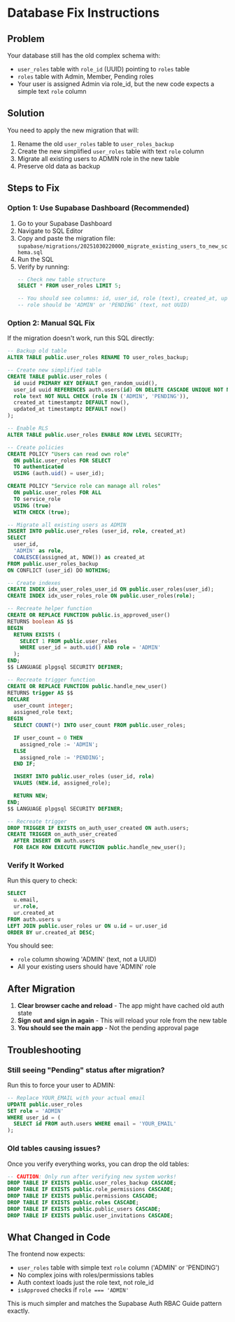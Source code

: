 # Database Fix Instructions

## Problem

Your database still has the old complex schema with:
- `user_roles` table with `role_id` (UUID) pointing to `roles` table
- `roles` table with Admin, Member, Pending roles
- Your user is assigned Admin via role_id, but the new code expects a simple text `role` column

## Solution

You need to apply the new migration that will:
1. Rename the old `user_roles` table to `user_roles_backup`
2. Create the new simplified `user_roles` table with text `role` column
3. Migrate all existing users to ADMIN role in the new table
4. Preserve old data as backup

## Steps to Fix

### Option 1: Use Supabase Dashboard (Recommended)

1. Go to your Supabase Dashboard
2. Navigate to SQL Editor
3. Copy and paste the migration file: `supabase/migrations/20251030220000_migrate_existing_users_to_new_schema.sql`
4. Run the SQL
5. Verify by running:
   ```sql
   -- Check new table structure
   SELECT * FROM user_roles LIMIT 5;

   -- You should see columns: id, user_id, role (text), created_at, updated_at
   -- role should be 'ADMIN' or 'PENDING' (text, not UUID)
   ```

### Option 2: Manual SQL Fix

If the migration doesn't work, run this SQL directly:

```sql
-- Backup old table
ALTER TABLE public.user_roles RENAME TO user_roles_backup;

-- Create new simplified table
CREATE TABLE public.user_roles (
  id uuid PRIMARY KEY DEFAULT gen_random_uuid(),
  user_id uuid REFERENCES auth.users(id) ON DELETE CASCADE UNIQUE NOT NULL,
  role text NOT NULL CHECK (role IN ('ADMIN', 'PENDING')),
  created_at timestamptz DEFAULT now(),
  updated_at timestamptz DEFAULT now()
);

-- Enable RLS
ALTER TABLE public.user_roles ENABLE ROW LEVEL SECURITY;

-- Create policies
CREATE POLICY "Users can read own role"
  ON public.user_roles FOR SELECT
  TO authenticated
  USING (auth.uid() = user_id);

CREATE POLICY "Service role can manage all roles"
  ON public.user_roles FOR ALL
  TO service_role
  USING (true)
  WITH CHECK (true);

-- Migrate all existing users as ADMIN
INSERT INTO public.user_roles (user_id, role, created_at)
SELECT
  user_id,
  'ADMIN' as role,
  COALESCE(assigned_at, NOW()) as created_at
FROM public.user_roles_backup
ON CONFLICT (user_id) DO NOTHING;

-- Create indexes
CREATE INDEX idx_user_roles_user_id ON public.user_roles(user_id);
CREATE INDEX idx_user_roles_role ON public.user_roles(role);

-- Recreate helper function
CREATE OR REPLACE FUNCTION public.is_approved_user()
RETURNS boolean AS $$
BEGIN
  RETURN EXISTS (
    SELECT 1 FROM public.user_roles
    WHERE user_id = auth.uid() AND role = 'ADMIN'
  );
END;
$$ LANGUAGE plpgsql SECURITY DEFINER;

-- Recreate trigger function
CREATE OR REPLACE FUNCTION public.handle_new_user()
RETURNS trigger AS $$
DECLARE
  user_count integer;
  assigned_role text;
BEGIN
  SELECT COUNT(*) INTO user_count FROM public.user_roles;

  IF user_count = 0 THEN
    assigned_role := 'ADMIN';
  ELSE
    assigned_role := 'PENDING';
  END IF;

  INSERT INTO public.user_roles (user_id, role)
  VALUES (NEW.id, assigned_role);

  RETURN NEW;
END;
$$ LANGUAGE plpgsql SECURITY DEFINER;

-- Recreate trigger
DROP TRIGGER IF EXISTS on_auth_user_created ON auth.users;
CREATE TRIGGER on_auth_user_created
  AFTER INSERT ON auth.users
  FOR EACH ROW EXECUTE FUNCTION public.handle_new_user();
```

### Verify It Worked

Run this query to check:

```sql
SELECT
  u.email,
  ur.role,
  ur.created_at
FROM auth.users u
LEFT JOIN public.user_roles ur ON u.id = ur.user_id
ORDER BY ur.created_at DESC;
```

You should see:
- `role` column showing 'ADMIN' (text, not a UUID)
- All your existing users should have 'ADMIN' role

## After Migration

1. **Clear browser cache and reload** - The app might have cached old auth state
2. **Sign out and sign in again** - This will reload your role from the new table
3. **You should see the main app** - Not the pending approval page

## Troubleshooting

### Still seeing "Pending" status after migration?

Run this to force your user to ADMIN:

```sql
-- Replace YOUR_EMAIL with your actual email
UPDATE public.user_roles
SET role = 'ADMIN'
WHERE user_id = (
  SELECT id FROM auth.users WHERE email = 'YOUR_EMAIL'
);
```

### Old tables causing issues?

Once you verify everything works, you can drop the old tables:

```sql
-- CAUTION: Only run after verifying new system works!
DROP TABLE IF EXISTS public.user_roles_backup CASCADE;
DROP TABLE IF EXISTS public.role_permissions CASCADE;
DROP TABLE IF EXISTS public.permissions CASCADE;
DROP TABLE IF EXISTS public.roles CASCADE;
DROP TABLE IF EXISTS public.public_users CASCADE;
DROP TABLE IF EXISTS public.user_invitations CASCADE;
```

## What Changed in Code

The frontend now expects:
- `user_roles` table with simple text `role` column ('ADMIN' or 'PENDING')
- No complex joins with roles/permissions tables
- Auth context loads just the role text, not role_id
- `isApproved` checks if `role === 'ADMIN'`

This is much simpler and matches the Supabase Auth RBAC Guide pattern exactly.
